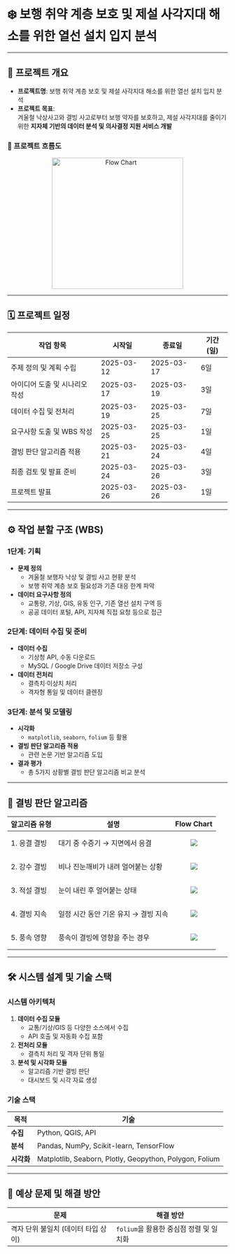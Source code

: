 # ❄️ 보행 취약 계층 보호 및 제설 사각지대 해소를 위한 열선 설치 입지 분석

---

## 📌 프로젝트 개요

- **프로젝트명**: 보행 취약 계층 보호 및 제설 사각지대 해소를 위한 열선 설치 입지 분석
- **프로젝트 목표**:  
  겨울철 낙상사고와 결빙 사고로부터 보행 약자를 보호하고, 제설 사각지대를 줄이기 위한 **지자체 기반의 데이터 분석 및 의사결정 지원 서비스 개발**

### 🔁 프로젝트 흐름도  
<p align='center'>
  <img src="https://github.com/user-attachments/assets/cada2586-1282-40ed-999a-521b971827db" alt="Flow Chart" width="300"/>
</p>

---

## 🗓️ 프로젝트 일정

| 작업 항목                      | 시작일       | 종료일       | 기간(일) |
|-------------------------------|--------------|--------------|----------|
| 주제 정의 및 계획 수립        | 2025-03-12   | 2025-03-17   | 6일      |
| 아이디어 도출 및 시나리오 작성| 2025-03-17   | 2025-03-19   | 3일      |
| 데이터 수집 및 전처리         | 2025-03-19   | 2025-03-25   | 7일      |
| 요구사항 도출 및 WBS 작성     | 2025-03-25   | 2025-03-25   | 1일      |
| 결빙 판단 알고리즘 적용       | 2025-03-21   | 2025-03-24   | 4일      |
| 최종 검토 및 발표 준비        | 2025-03-24   | 2025-03-26   | 3일      |
| 프로젝트 발표                 | 2025-03-26   | 2025-03-26   | 1일      |

---

## ⚙️ 작업 분할 구조 (WBS)

### 1단계: 기획
- **문제 정의**
  - 겨울철 보행자 낙상 및 결빙 사고 현황 분석
  - 보행 취약 계층 보호 필요성과 기존 대응 한계 파악
- **데이터 요구사항 정의**
  - 교통량, 기상, GIS, 유동 인구, 기존 열선 설치 구역 등
  - 공공 데이터 포털, API, 지자체 직접 요청 등으로 접근

### 2단계: 데이터 수집 및 준비
- **데이터 수집**
  - 기상청 API, 수동 다운로드
  - MySQL / Google Drive 데이터 저장소 구성
- **데이터 전처리**
  - 결측치·이상치 처리
  - 격자형 통일 및 데이터 클렌징

### 3단계: 분석 및 모델링
- **시각화**
  - `matplotlib`, `seaborn`, `folium` 등 활용
- **결빙 판단 알고리즘 적용**
  - 관련 논문 기반 알고리즘 도입
- **결과 평가**
  - 총 5가지 상황별 결빙 판단 알고리즘 비교 분석

---

## 🧊 결빙 판단 알고리즘
| 알고리즘 유형 | 설명 | Flow Chart |
|---------------|------|---------|
| 1. 응결 결빙 | 대기 중 수증기 → 지면에서 응결 | <p align='center'><img src="https://github.com/user-attachments/assets/2eca4fe4-d522-4b1d-9932-8a3426490562"/></p> |
| 2. 강수 결빙 | 비나 진눈깨비가 내려 얼어붙는 상황 | <p align='center'><img src="https://github.com/user-attachments/assets/e00d165b-7003-4e41-a255-e9227bb086cd"/></p> |
| 3. 적설 결빙 | 눈이 내린 후 얼어붙는 상태 | <p align='center'><img src="https://github.com/user-attachments/assets/6e57c381-0874-4408-8e69-267c239a81b6"/></p> |
| 4. 결빙 지속 | 일정 시간 동안 기온 유지 → 결빙 지속 | <p align='center'><img src="https://github.com/user-attachments/assets/76bac1a1-540a-4399-b6f0-0abb7ea60a7f"/></p> |
| 5. 풍속 영향 | 풍속이 결빙에 영향을 주는 경우 | <p align='center'><img src="https://github.com/user-attachments/assets/09d09f0e-07fa-48f5-bb30-63513002e1c5"/></p> |

---

## 🛠️ 시스템 설계 및 기술 스택

### 시스템 아키텍처

1. **데이터 수집 모듈**  
   - 교통/기상/GIS 등 다양한 소스에서 수집  
   - API 호출 및 자동화 수집 포함  
2. **전처리 모듈**  
   - 결측치 처리 및 격자 단위 통일  
3. **분석 및 시각화 모듈**  
   - 알고리즘 기반 결빙 판단  
   - 대시보드 및 시각 자료 생성

### 기술 스택

| 목적 | 기술 |
|------|------|
| **수집** | Python, QGIS, API |
| **분석** | Pandas, NumPy, Scikit-learn, TensorFlow |
| **시각화** | Matplotlib, Seaborn, Plotly, Geopython, Polygon, Folium |

---

## 🚨 예상 문제 및 해결 방안

| 문제 | 해결 방안 |
|------|------------|
| 격자 단위 불일치 (데이터 타입 상이) | `folium`을 활용한 중심점 정렬 및 일치화 |
